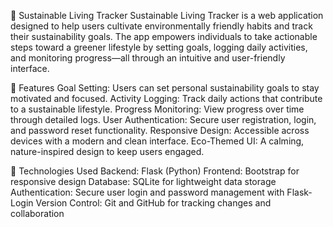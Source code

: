 🌱 Sustainable Living Tracker
Sustainable Living Tracker is a web application designed to help users 
cultivate environmentally friendly habits and track their sustainability goals. 
The app empowers individuals to take actionable steps toward a greener lifestyle 
by setting goals, logging daily activities, and monitoring progress—all through an 
intuitive and user-friendly interface.

🌟 Features
Goal Setting: Users can set personal sustainability goals to stay motivated and focused. 
Activity Logging: Track daily actions that contribute to a sustainable lifestyle.
Progress Monitoring: View progress over time through detailed logs. 
User Authentication: Secure user registration, login, and password reset functionality.
Responsive Design: Accessible across devices with a modern and clean interface.
Eco-Themed UI: A calming, nature-inspired design to keep users engaged.

🚀 Technologies Used
Backend: Flask (Python)
Frontend: Bootstrap for responsive design
Database: SQLite for lightweight data storage
Authentication: Secure user login and password management with Flask-Login
Version Control: Git and GitHub for tracking changes and collaboration
